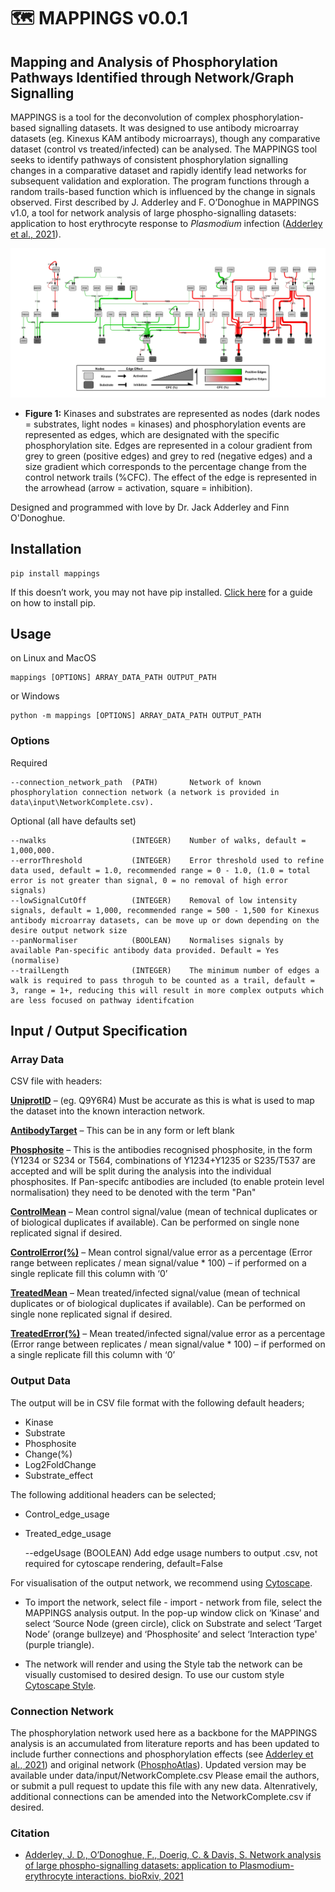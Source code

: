 # 🗺 MAPPINGS v0.0.1

## Mapping and Analysis of Phosphorylation Pathways Identified through Network/Graph Signalling

MAPPINGS is a tool for the deconvolution of complex phosphorylation-based signalling datasets. It was designed to use antibody microarray datasets (eg. Kinexus KAM antibody microarrays), though any comparative dataset (control vs treated/infected) can be analysed. The MAPPINGS tool seeks to identify pathways of consistent phosphorylation signalling changes in a comparative dataset and rapidly identify lead networks for subsequent validation and exploration. The program functions through a random trails-based function which is influenced by the change in signals observed. First described by J. Adderley and F. O’Donoghue in MAPPINGS v1.0, a tool for network analysis of large phospho-signalling datasets: application to host erythrocyte response to *Plasmodium* infection ([Adderley et al., 2021](https://www.biorxiv.org/content/10.1101/2021.05.07.443051v1)).

![Example image of MAPPINGS output network formated in cytoscape](images/ExampleNetwork.jpg)

 - **Figure 1:** Kinases and substrates are represented as nodes (dark nodes = substrates, light nodes = kinases) and phosphorylation events are represented as edges, which are designated with the specific phosphorylation site. Edges are represented in a colour gradient from grey to green (positive edges) and grey to red (negative edges) and a size gradient which corresponds to the percentage change from the control network trails (%CFC). The effect of the edge is represented in the arrowhead (arrow = activation, square = inhibition).

Designed and programmed with love by Dr. Jack Adderley and Finn O'Donoghue.

## Installation

	pip install mappings

If this doesn’t work, you may not have pip installed. [Click here](https://pip.pypa.io/en/stable/installation/) for a guide on how to install pip.

## Usage
on Linux and MacOS

	mappings [OPTIONS] ARRAY_DATA_PATH OUTPUT_PATH

or Windows

	python -m mappings [OPTIONS] ARRAY_DATA_PATH OUTPUT_PATH

### Options

Required

    --connection_network_path  (PATH)       Network of known phosphorylation connection network (a network is provided in data\input\NetworkComplete.csv).
    
Optional (all have defaults set)

    --nwalks                   (INTEGER)    Number of walks, default = 1,000,000.
    --errorThreshold           (INTEGER)    Error threshold used to refine data used, default = 1.0, recommended range = 0 - 1.0, (1.0 = total error is not greater than signal, 0 = no removal of high error signals) 
    --lowSignalCutOff          (INTEGER)    Removal of low intensity signals, default = 1,000, recommended range = 500 - 1,500 for Kinexus antibody microarray datasets, can be move up or down depending on the desire output network size
    --panNormaliser            (BOOLEAN)    Normalises signals by available Pan-specific antibody data provided. Default = Yes (normalise)
    --trailLength              (INTEGER)    The minimum number of edges a walk is required to pass throguh to be counted as a trail, default = 3, range = 1+, reducing this will result in more complex outputs which are less focused on pathway identifcation

## Input / Output Specification

### Array Data

CSV file with headers:

<ins>**UniprotID**</ins> – (eg. Q9Y6R4) Must be accurate as this is what is used to map the dataset into the known interaction network.

<ins>**AntibodyTarget**</ins>  – This can be in any form or left blank

<ins>**Phosphosite**</ins> – This is the antibodies recognised phosphosite, in the form (Y1234 or S234 or T564, combinations of Y1234+Y1235 or S235/T537 are accepted and will be split during the analysis into the individual phosphosites. If Pan-specifc antibodies are included (to enable protein level normalisation) they need to be denoted with the term "Pan"

<ins>**ControlMean**</ins>  – Mean control signal/value (mean of technical duplicates or of biological duplicates if available). Can be performed on single none replicated signal if desired.

<ins>**ControlError(%)**</ins>  – Mean control signal/value error as a percentage (Error range between replicates / mean signal/value * 100) – if performed on a single replicate fill this column with ‘0’

<ins>**TreatedMean**</ins>  – Mean treated/infected signal/value (mean of technical duplicates or of biological duplicates if available). Can be performed on single none replicated signal if desired.

<ins>**TreatedError(%)**</ins>  – Mean treated/infected signal/value error as a percentage (Error range between replicates / mean signal/value * 100) – if performed on a single replicate fill this column with ‘0’

### Output Data

The output will be in CSV file format with the following default headers;

 - Kinase 
 - Substrate
 - Phosphosite
 - Change(%)
 - Log2FoldChange
 - Substrate_effect

The following additional headers can be selected;

 - Control_edge_usage
 - Treated_edge_usage
 

     --edgeUsage    (BOOLEAN)    Add edge usage numbers to output .csv, not required for cytoscape rendering, default=False


For visualisation of the output network, we recommend using [Cytoscape](https://cytoscape.org/). 

 - To import the network, select file - import - network from file, select the MAPPINGS analysis output. In the pop-up window click on ‘Kinase’ and select ‘Source Node (green circle), click on Substrate and select ‘Target Node’ (orange bullzeye) and ‘Phosphosite’ and select ‘Interaction type' (purple triangle).

 - The network will render and using the Style tab the network can be visually customised to desired design. To use our custom style [Cytoscape Style](mappings/data/MAPPINGSCytoscapeStyle.xml).

### Connection  Network
The phosphorylation network used here as a backbone for the MAPPINGS analysis is an accumulated from literature reports and has been updated to include further connections and phosphorylation effects (see [Adderley et al., 2021](https://www.biorxiv.org/content/10.1101/2021.05.07.443051v1)) and original network ([PhosphoAtlas](https://pubmed.ncbi.nlm.nih.gov/26921330/)). Updated version may be available under data/input/NetworkComplete.csv Please email the authors, or submit a pull request to update this file with any new data. Altenratively, additional connections can be amended into the NetworkComplete.csv if desired.

### Citation
 
 - [Adderley, J. D., O’Donoghue, F., Doerig, C. & Davis, S. Network analysis of large phospho-signalling datasets: application to Plasmodium-erythrocyte interactions. bioRxiv, 2021](https://www.biorxiv.org/content/10.1101/2021.05.07.443051v1)